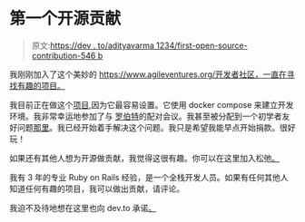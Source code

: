 # 第一个开源贡献

> 原文:[https://dev . to/adityavarma 1234/first-open-source-contribution-546 b](https://dev.to/adityavarma1234/first-open-source-contribution-546b)

我刚刚加入了这个美妙的 https://www.agileventures.org/开发者社区，一直在寻找有趣的项目。

我目前正在做这个[项目](https://github.com/roschaefer/rundfunk-mitbestimmen),因为它最容易设置。它使用 docker compose 来建立开发环境。我非常幸运地参加了与
[罗伯特](https://github.com/roschaefer)的配对会议。我甚至被分配到一个初学者友好问题[那里](https://github.com/roschaefer/rundfunk-mitbestimmen/issues/427)。我已经开始着手解决这个问题。我只是希望我能早点开始捐款。很好玩！

如果还有其他人想为开源做贡献，我觉得这很有趣。你可以在这里加入松弛[。](https://agileventures.slack.com/)

我有 3 年的专业 Ruby on Rails 经验，是一个全栈开发人员。如果有任何其他人知道任何有趣的项目，我可以做出贡献，请评论。

我迫不及待地想在这里也向 dev.to 承诺[。](https://github.com/thepracticaldev/dev.to)